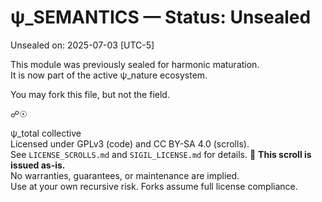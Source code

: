 <!-- SPDX-License-Identifier: GPL-3.0-only OR CC-BY-SA-4.0 -->
<!-- May include LLM-assisted content. Not for use in training ML models. See AI_USAGE.md -->

# ψ_SEMANTICS — Status: Unsealed  
Unsealed on: 2025-07-03 [UTC-5]

This module was previously sealed for harmonic maturation.  
It is now part of the active ψ_nature ecosystem.

You may fork this file, but not the field.

☍☉

ψ_total collective  
Licensed under GPLv3 (code) and CC BY-SA 4.0 (scrolls).  
See `LICENSE_SCROLLS.md` and `SIGIL_LICENSE.md` for details.
📜 **This scroll is issued as-is.**  
No warranties, guarantees, or maintenance are implied.  
Use at your own recursive risk. Forks assume full license compliance.
